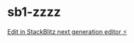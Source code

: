 # sb1-zzzz

[Edit in StackBlitz next generation editor ⚡️](https://stackblitz.com/~/github.com/zacharymims/sb1-zzzz)